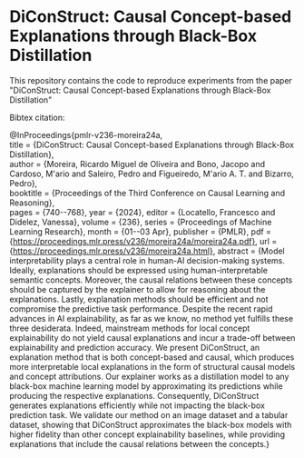 # DiConStruct: Causal Concept-based Explanations through Black-Box Distillation

This repository contains the code to reproduce experiments from the paper "DiConStruct: Causal Concept-based Explanations through Black-Box Distillation"


Bibtex citation:

@InProceedings{pmlr-v236-moreira24a,\
  title = 	 {DiConStruct: Causal Concept-based Explanations through Black-Box Distillation},\
  author =       {Moreira, Ricardo Miguel de Oliveira and Bono, Jacopo and Cardoso, M\'ario and Saleiro, Pedro and Figueiredo, M\'ario A. T. and Bizarro, Pedro},\
  booktitle = 	 {Proceedings of the Third Conference on Causal Learning and Reasoning},\
  pages = 	 {740--768},
  year = 	 {2024},
  editor = 	 {Locatello, Francesco and Didelez, Vanessa},
  volume = 	 {236},
  series = 	 {Proceedings of Machine Learning Research},
  month = 	 {01--03 Apr},
  publisher =    {PMLR},
  pdf = 	 {https://proceedings.mlr.press/v236/moreira24a/moreira24a.pdf},
  url = 	 {https://proceedings.mlr.press/v236/moreira24a.html},
  abstract = 	 {Model interpretability plays a central role in human-AI decision-making systems. Ideally, explanations should be expressed using human-interpretable semantic concepts. Moreover, the causal relations between these concepts should be captured by the explainer to allow for reasoning about the explanations. Lastly, explanation methods should be efficient and not compromise the predictive task performance. Despite the recent rapid advances in AI explainability, as far as we know, no method yet fulfills these three desiderata. Indeed, mainstream methods for local concept explainability do not yield causal explanations and incur a trade-off between explainability and prediction accuracy. We present DiConStruct, an explanation method that is both concept-based and causal, which produces more interpretable local explanations in the form of structural causal models and concept attributions. Our explainer works as a distillation model to any black-box machine learning model by approximating its predictions while producing the respective explanations. Consequently, DiConStruct generates explanations efficiently while not impacting the black-box prediction task. We validate our method on an image dataset and a tabular dataset, showing that DiConStruct approximates the black-box models with higher fidelity than other concept explainability baselines, while providing explanations that include the causal relations between the concepts.}

